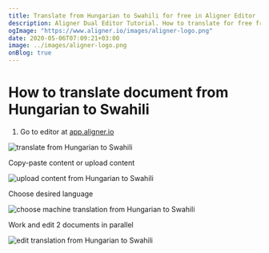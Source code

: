 ```yaml
---
title: Translate from Hungarian to Swahili for free in Aligner Editor
description: Aligner Dual Editor Tutorial. How to translate for free from Hungarian to Swahili. Aligner is multilingual document management platform. 
ogImage: "https://www.aligner.io/images/aligner-logo.png"
date: 2020-05-06T07:09:21+03:00
image: ../images/aligner-logo.png
onBlog: true
---
```


# How to translate document from Hungarian to Swahili

1. Go to editor at [app.aligner.io](https://app.aligner.io "Aligner App web page")

![translate from Hungarian to Swahili](../aligner-blank-editor.png "translate from Hungarian to Swahili")

Copy-paste content or upload content

![upload content from Hungarian to Swahili](../aligner-uploaded-document.png "upload content from Hungarian to Swahili")

Choose desired language

![choose machine translation from Hungarian to Swahili](../aligner-language-dropdown.png "choose machine translation from Hungarian to Swahili")

Work and edit 2 documents in parallel

![edit translation from Hungarian to Swahili](../aligner-double-sitded-editor.png "edit translation from Hungarian to Swahili")

